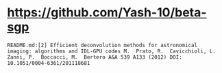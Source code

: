# https://github.com/Yash-10/beta-sgp

```console
README.md:[2] Efficient deconvolution methods for astronomical imaging: algorithms and IDL-GPU codes M.  Prato, R.  Cavicchioli, L.  Zanni, P.  Boccacci, M.  Bertero A&A 539 A133 (2012) DOI: 10.1051/0004-6361/201118681

```
